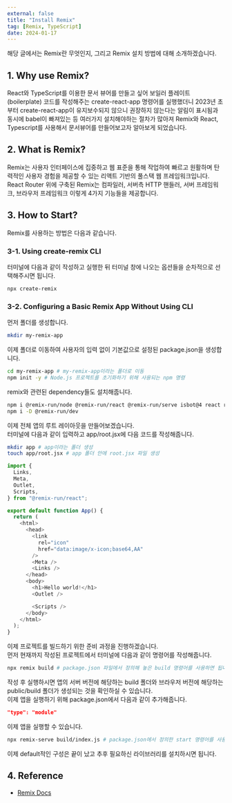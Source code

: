 ```yaml
---
external: false
title: "Install Remix"
tag: [Remix, TypeScript]
date: 2024-01-17
---
```


해당 글에서는 Remix란 무엇인지, 그리고 Remix 설치 방법에 대해 소개하겠습니다.

## 1. Why use Remix?

React와 TypeScript를 이용한 문서 뷰어를 만들고 싶어 보일러 플레이트(boilerplate) 코드를 작성해주는 create-react-app 명령어를 실행했더니 2023년 초부터 create-react-app이 유지보수되지 않으니 권장하지 않는다는 알림이 표시됨과 동시에 babel이 빠져있는 등 여러가지 설치해야하는 절차가 많아져 Remix와 React, Typescript를 사용해서 문서뷰어를 만들어보고자 알아보게 되었습니다.

## 2. What is Remix?

Remix는 사용자 인터페이스에 집중하고 웹 표준을 통해 작업하여 빠르고 원활하며 탄력적인 사용자 경험을 제공할 수 있는 리액트 기반의 풀스택 웹 프레임워크입니다.  
React Router 위에 구축된 Remix는 컴파일러, 서버측 HTTP 핸들러, 서버 프레임워크, 브라우저 프레임워크 이렇게 4가지 기능들을 제공합니다.

## 3. How to Start?

Remix를 사용하는 방법은 다음과 같습니다.

### 3-1. Using create-remix CLI

터미널에 다음과 같이 작성하고 실행한 뒤 터미널 창에 나오는 옵션들을 순차적으로 선택해주시면 됩니다.

```bash
npx create-remix
```

### 3-2. Configuring a Basic Remix App Without Using CLI

먼저 폴더를 생성합니다.

```bash
mkdir my-remix-app
```

이제 폴더로 이동하여 사용자의 입력 없이 기본값으로 설정된 package.json을 생성합니다.

```bash
cd my-remix-app # my-remix-app이라는 폴더로 이동
npm init -y # Node.js 프로젝트를 초기화하기 위해 사용되는 npm 명령
```

remix와 관련된 dependency들도 설치해줍니다.

```bash
npm i @remix-run/node @remix-run/react @remix-run/serve isbot@4 react react-dom
npm i -D @remix-run/dev
```

이제 전체 앱의 루트 레이아웃을 만들어보겠습니다.  
터미널에 다음과 같이 입력하고 app/root.jsx에 다음 코드를 작성해줍니다.

```bash
mkdir app # app이라는 폴더 생성
touch app/root.jsx # app 폴더 안에 root.jsx 파일 생성
```

```js
import {
  Links,
  Meta,
  Outlet,
  Scripts,
} from "@remix-run/react";

export default function App() {
  return (
    <html>
      <head>
        <link
          rel="icon"
          href="data:image/x-icon;base64,AA"
        />
        <Meta />
        <Links />
      </head>
      <body>
        <h1>Hello world!</h1>
        <Outlet />

        <Scripts />
      </body>
    </html>
  );
}
```

이제 프로젝트를 빌드하기 위한 준비 과정을 진행하겠습니다.  
먼저 현재까지 작성된 프로젝트에서 터미널에 다음과 같이 명령어를 작성해줍니다.  

```bash
npx remix build # package.json 파일에서 정의해 놓은 build 명령어를 사용하면 됩니다.
```

작성 후 실행하시면 앱의 서버 버전에 해당하는 build 폴더와 브라우저 버전에 해당하는 public/build 폴더가 생성되는 것을 확인하실 수 있습니다.  
이제 앱을 실행하기 위해 package.json에서 다음과 같이 추가해줍니다.

```json
"type": "module"
```

이제 앱을 실행할 수 있습니다.

```bash
npx remix-serve build/index.js # package.json에서 정의한 start 명령어를 사용하면 됩니다.
```

이제 default적인 구성은 끝이 났고 추후 필요하신 라이브러리를 설치하시면 됩니다.

## 4. Reference

- [Remix Docs](https://remix.run/docs/en/main/)
